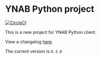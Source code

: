 # YNAB Python project
[![CircleCI](https://circleci.com/gh/GNewbury1/ynab-client/tree/master.svg?style=svg)](https://circleci.com/gh/GNewbury1/ynab-client/tree/master)

This is a new project for YNAB Python client.

View a changelog [here](CHANGELOG.md).

The current version is `0.3.0`

